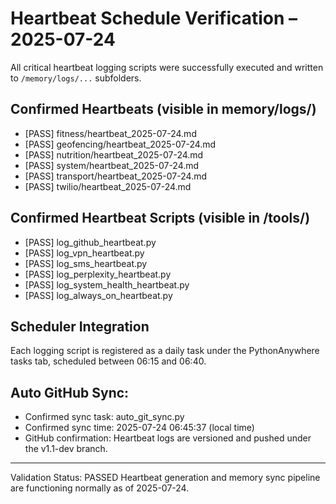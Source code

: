 # Heartbeat Schedule Verification – 2025-07-24

All critical heartbeat logging scripts were successfully executed and written to `/memory/logs/...` subfolders.

## Confirmed Heartbeats (visible in memory/logs/)
- [PASS] fitness/heartbeat_2025-07-24.md
- [PASS] geofencing/heartbeat_2025-07-24.md
- [PASS] nutrition/heartbeat_2025-07-24.md
- [PASS] system/heartbeat_2025-07-24.md
- [PASS] transport/heartbeat_2025-07-24.md
- [PASS] twilio/heartbeat_2025-07-24.md

## Confirmed Heartbeat Scripts (visible in /tools/)
- [PASS] log_github_heartbeat.py
- [PASS] log_vpn_heartbeat.py
- [PASS] log_sms_heartbeat.py
- [PASS] log_perplexity_heartbeat.py
- [PASS] log_system_health_heartbeat.py
- [PASS] log_always_on_heartbeat.py

## Scheduler Integration
Each logging script is registered as a daily task under the PythonAnywhere tasks tab, scheduled between 06:15 and 06:40.

## Auto GitHub Sync:
- Confirmed sync task: auto_git_sync.py
- Confirmed sync time: 2025-07-24 06:45:37 (local time)
- GitHub confirmation: Heartbeat logs are versioned and pushed under the v1.1-dev branch.

---

Validation Status: PASSED
Heartbeat generation and memory sync pipeline are functioning normally as of 2025-07-24.
